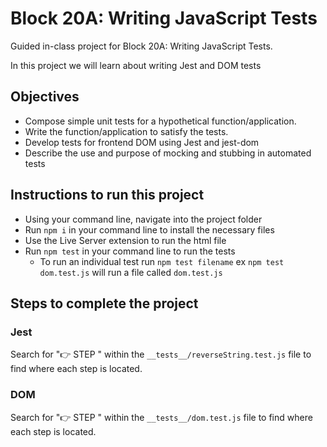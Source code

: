 # Block 20A: Writing JavaScript Tests

Guided in-class project for Block 20A: Writing JavaScript Tests.

In this project we will learn about writing Jest and DOM tests

## Objectives

- Compose simple unit tests for a hypothetical function/application.
- Write the function/application to satisfy the tests.
- Develop tests for frontend DOM using Jest and jest-dom
- Describe the use and purpose of mocking and stubbing in automated tests

## Instructions to run this project

- Using your command line, navigate into the project folder
- Run `npm i` in your command line to install the necessary files
- Use the Live Server extension to run the html file
- Run `npm test` in your command line to run the tests
  - To run an individual test run `npm test filename` ex `npm test dom.test.js` will run a file called `dom.test.js`

## Steps to complete the project

### Jest

Search for "👉 STEP " within the `__tests__/reverseString.test.js` file to find where each step is located.

### DOM

Search for "👉 STEP " within the `__tests__/dom.test.js` file to find where each step is located.
